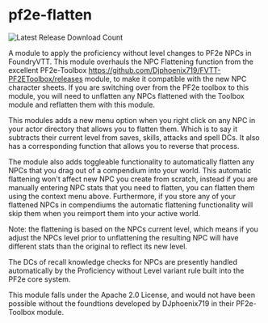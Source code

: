 # pf2e-flatten

![Latest Release Download Count](https://img.shields.io/github/downloads/velara/pf2e-flatten/total)

A module to apply the proficiency without level changes to PF2e NPCs in FoundryVTT. This module overhauls the NPC Flattening function from the excellent PF2e-Toolbox https://github.com/Djphoenix719/FVTT-PF2EToolbox/releases module, to make it compatible with the new NPC character sheets. If you are switching over from the PF2e toolbox to this module, you will need to unflatten any NPCs flattened with the Toolbox module and reflatten them with this module.  

This modules adds a new menu option when you right click on any NPC in your actor directory that allows you to flatten them. Which is to say it subtracts their current level from saves, skills, attacks and spell DCs. It also has a corresponding function that allows you to reverse that process.

The module also adds toggleable functionality to automatically flatten any NPCs that you drag out of a compendium into your world. This automatic flattening won't affect new NPC you create from scratch, instead if you are manually entering NPC stats that you need to flatten, you can flatten them using the context menu above. Furthermore, if you store any of your flattened NPCs in compendiums the automatic flattening functionality will skip them when you reimport them into your active world.

Note: the flattening is based on the NPCs current level, which means if you adjust the NPCs level prior to unflattening the resulting NPC will have different stats than the original to reflect its new level. 

The DCs of recall knowledge checks for NPCs are presently handled automatically by the Proficiency without Level variant rule built into the PF2e core system. 

This module falls under the Apache 2.0 License, and would not have been possible without the foundtions developed by DJphoenix719 in their PF2e-Toolbox module.



